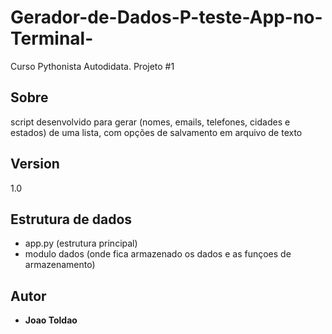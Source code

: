 # Gerador-de-Dados-P-teste-App-no-Terminal-
Curso Pythonista Autodidata. Projeto #1
## Sobre
script desenvolvido para gerar (nomes, emails, telefones, cidades e estados) de uma lista,
com opções de salvamento em arquivo de texto
## Version
1.0
## Estrutura de dados
- app.py (estrutura principal)
- modulo dados (onde fica armazenado os dados e as funçoes de armazenamento)
## Autor
*  **Joao Toldao**